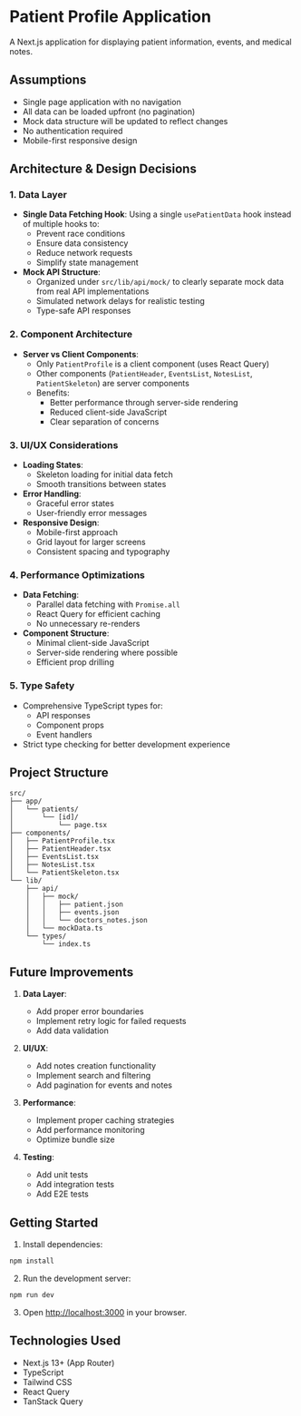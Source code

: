 # Patient Profile Application

A Next.js application for displaying patient information, events, and medical notes.

## Assumptions

- Single page application with no navigation
- All data can be loaded upfront (no pagination)
- Mock data structure will be updated to reflect changes
- No authentication required
- Mobile-first responsive design

## Architecture & Design Decisions

### 1. Data Layer

- **Single Data Fetching Hook**: Using a single `usePatientData` hook instead of multiple hooks to:
  - Prevent race conditions
  - Ensure data consistency
  - Reduce network requests
  - Simplify state management
- **Mock API Structure**:
  - Organized under `src/lib/api/mock/` to clearly separate mock data from real API implementations
  - Simulated network delays for realistic testing
  - Type-safe API responses

### 2. Component Architecture

- **Server vs Client Components**:
  - Only `PatientProfile` is a client component (uses React Query)
  - Other components (`PatientHeader`, `EventsList`, `NotesList`, `PatientSkeleton`) are server components
  - Benefits:
    - Better performance through server-side rendering
    - Reduced client-side JavaScript
    - Clear separation of concerns

### 3. UI/UX Considerations

- **Loading States**:
  - Skeleton loading for initial data fetch
  - Smooth transitions between states
- **Error Handling**:
  - Graceful error states
  - User-friendly error messages
- **Responsive Design**:
  - Mobile-first approach
  - Grid layout for larger screens
  - Consistent spacing and typography

### 4. Performance Optimizations

- **Data Fetching**:
  - Parallel data fetching with `Promise.all`
  - React Query for efficient caching
  - No unnecessary re-renders
- **Component Structure**:
  - Minimal client-side JavaScript
  - Server-side rendering where possible
  - Efficient prop drilling

### 5. Type Safety

- Comprehensive TypeScript types for:
  - API responses
  - Component props
  - Event handlers
- Strict type checking for better development experience

## Project Structure

```
src/
├── app/
│   └── patients/
│       └── [id]/
│           └── page.tsx
├── components/
│   ├── PatientProfile.tsx
│   ├── PatientHeader.tsx
│   ├── EventsList.tsx
│   ├── NotesList.tsx
│   └── PatientSkeleton.tsx
└── lib/
    ├── api/
    │   ├── mock/
    │   │   ├── patient.json
    │   │   ├── events.json
    │   │   └── doctors_notes.json
    │   └── mockData.ts
    └── types/
        └── index.ts
```

## Future Improvements

1. **Data Layer**:

   - Add proper error boundaries
   - Implement retry logic for failed requests
   - Add data validation

2. **UI/UX**:

   - Add notes creation functionality
   - Implement search and filtering
   - Add pagination for events and notes

3. **Performance**:

   - Implement proper caching strategies
   - Add performance monitoring
   - Optimize bundle size

4. **Testing**:
   - Add unit tests
   - Add integration tests
   - Add E2E tests

## Getting Started

1. Install dependencies:

```bash
npm install
```

2. Run the development server:

```bash
npm run dev
```

3. Open [http://localhost:3000](http://localhost:3000) in your browser.

## Technologies Used

- Next.js 13+ (App Router)
- TypeScript
- Tailwind CSS
- React Query
- TanStack Query
